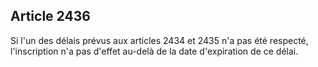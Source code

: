 Article 2436
----
Si l'un des délais prévus aux articles 2434 et 2435 n'a pas été respecté,
l'inscription n'a pas d'effet au-delà de la date d'expiration de ce délai.

